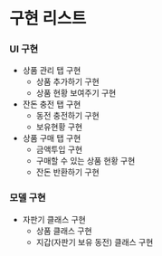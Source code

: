 구현 리스트
==========

### UI 구현

- 상품 관리 탭 구현
  - 상품 추가하기 구현
  - 상품 현황 보여주기 구현
- 잔돈 충전 탭 구현
  - 동전 충전하기 구현
  - 보유현황 구현
- 상품 구매 탭 구현
  - 금액투입 구현
  - 구매할 수 있는 상품 현황 구현
  - 잔돈 반환하기 구현

### 모델 구현

- 자판기 클래스 구현
  - 상품 클래스 구현
  - 지갑(자판기 보유 동전) 클래스 구현
